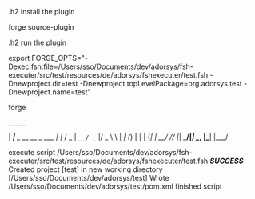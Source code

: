 .h2 install the plugin

forge source-plugin

.h2 run the plugin

export FORGE_OPTS="-Dexec.fsh.file=/Users/sso/Documents/dev/adorsys/fsh-executer/src/test/resources/de/adorsys/fshexecuter/test.fsh -Dnewproject.dir=test -Dnewproject.topLevelPackage=org.adorsys.test -Dnewproject.name=test"

forge



    _____                    
   |  ___|__  _ __ __ _  ___ 
   | |_ / _ \| `__/ _` |/ _ \  \\
   |  _| (_) | | | (_| |  __/  //
   |_|  \___/|_|  \__, |\___| 
                   |___/      
 
execute script /Users/sso/Documents/dev/adorsys/fsh-executer/src/test/resources/de/adorsys/fshexecuter/test.fsh
***SUCCESS*** Created project [test] in new working directory [/Users/sso/Documents/dev/adorsys/test]
Wrote /Users/sso/Documents/dev/adorsys/test/pom.xml
finished script 


